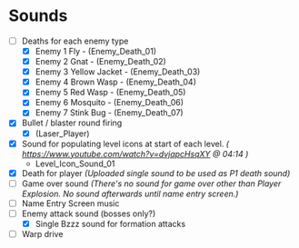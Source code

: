 # Sounds

- [ ] Deaths for each enemy type
   - [X] Enemy 1 Fly - (Enemy_Death_01)
   - [X] Enemy 2 Gnat - (Enemy_Death_02)
   - [X] Enemy 3 Yellow Jacket - (Enemy_Death_03)
   - [X] Enemy 4 Brown Wasp - (Enemy_Death_04)
   - [X] Enemy 5 Red Wasp - (Enemy_Death_05)
   - [X] Enemy 6 Mosquito - (Enemy_Death_06)
   - [X] Enemy 7 Stink Bug - (Enemy_Death_07)
- [X] Bullet / blaster round firing
   - [X] (Laser_Player)
- [X] Sound for populating level icons at start of each level. *( https://www.youtube.com/watch?v=dvjapcHsqXY @ 04:14 )* 
   - Level_Icon_Sound_01
- [X] Death for player *(Uploaded single sound to be used as P1 death sound)*
- [ ] Game over sound *(There's no sound for game over other than Player Explosion. No sound afterwards until name entry screen.)*
- [ ] Name Entry Screen music
- [ ] Enemy attack sound (bosses only?)
    - [X] Single Bzzz sound for formation attacks
- [ ] Warp drive
